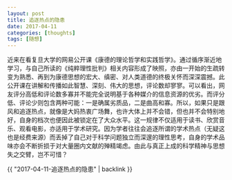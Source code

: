 ```yaml
---
layout: post
title: 追逐热点的隐患
date: 2017-04-11
categories: [thoughts]
tags: [随想]
---
```


近来在看复旦大学的网易公开课《康德的理论哲学和实践哲学》。通过循序渐近地学习，与自己所读的《纯粹理性批判》相关内容形成了映照，亦由一开始的生疏转变为熟悉、再到为康德思想的宏大、缜密、对人类道德的终极关怀而深深震撼。此公开课在讲解和传播如此智慧、深刻、伟大的思想，评论数却寥寥。可以看出，网友评分高低和评论数多寡并不能完全说明基于各种媒介的信息资源的优劣。而评分低、评论少则包含两种可能：一是确属劣质品，二是曲高和寡。所以，如果只是跟风和追逐热点，就像是大妈热衷广场舞，也许大体上并不会错，但也并不会特别地好，自身的档次也便因此被锁定在了大众水平。这一规律不仅适用于读书、欣赏音乐、观看电影，亦适用于学术研究。因为学者往往会追逐所谓的学术热点（无疑这也是经费来源）而丢掉了自己对于科学问题独立而深邃的理性思考，自身的学术品味亦会不断折损于对大量圈内文献的殚精竭虑。由此与真正上成的科学精神与思想失之交臂，岂不可惜？

{{ "2017-04-11-追逐热点的隐患" | backlink }}
